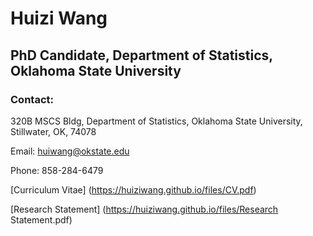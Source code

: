 # Huizi Wang 
## PhD Candidate, Department of Statistics, Oklahoma State University
### Contact:

320B MSCS Bldg, Department of Statistics, Oklahoma State University, Stillwater, OK, 74078

Email: huiwang@okstate.edu

Phone: 858-284-6479

[Curriculum Vitae] (https://huiziwang.github.io/files/CV.pdf)

[Research Statement] (https://huiziwang.github.io/files/Research Statement.pdf)

